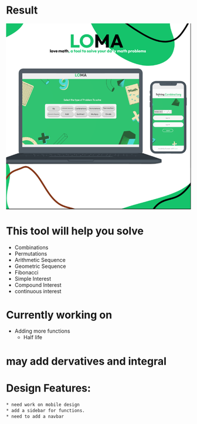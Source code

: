 # Result
![Result](result.png)

# This tool will help you solve 
* Combinations 
* Permutations 
* Arithmetic Sequence
* Geometric Sequence
* Fibonacci
* Simple Interest
* Compound Interest
* continuous interest




# Currently working on 
* Adding more functions
    * Half life

# may add dervatives and integral

# Design Features:
    * need work on mobile design
    * add a sidebar for functions.
    * need to add a navbar

<!-- this is a comment -->


